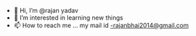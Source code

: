 - 👋 Hi, I’m @rajan yadav
- 👀 I’m interested in learning new things
- 📫 How to reach me ... my mail id -rajanbhai2014@gmail.com

<!---
raynv1/raynv1 is a ✨ special ✨ repository because its `README.md` (this file) appears on your GitHub profile.
You can click the Preview link to take a look at your changes.
--->
